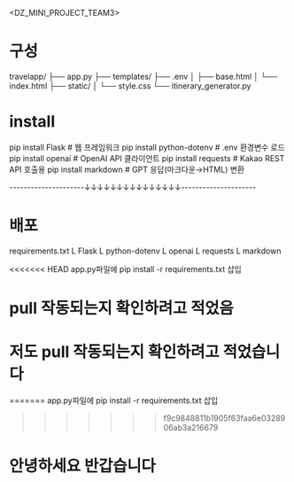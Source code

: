 <DZ_MINI_PROJECT_TEAM3>
# 구성
travelapp/
├── app.py
├── templates/
├── .env
│   ├── base.html
│   └── index.html
├── static/
│   └── style.css
└── itinerary_generator.py

# install
pip install Flask            # 웹 프레임워크
pip install python-dotenv    # .env 환경변수 로드
pip install openai           # OpenAI API 클라이언트
pip install requests         # Kakao REST API 호출용
pip install markdown         # GPT 응답(마크다운→HTML) 변환

---------------------↓↓↓↓↓↓↓↓↓↓↓↓↓↓↓---------------------
# 배포
requirements.txt
L Flask
L python-dotenv
L openai
L requests
L markdown

<<<<<<< HEAD
app.py파일에 pip install -r requirements.txt 삽입


# pull 작동되는지 확인하려고 적었음

# 저도 pull 작동되는지 확인하려고 적었습니다
=======
app.py파일에 pip install -r requirements.txt 삽입
>>>>>>> f9c9848811b1905f63faa6e0328906ab3a216679


# 안녕하세요  반갑습니다